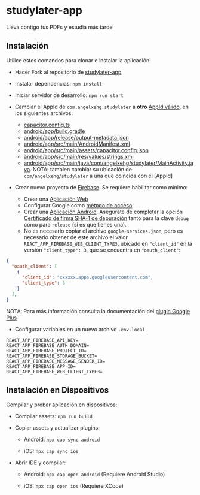 # studylater-app

Lleva contigo tus PDFs y estudia más tarde

## Instalación

Utilice estos comandos para clonar e instalar la aplicación:

- Hacer Fork al repositorio de [studylater-app](https://github.com/angelxehg/studylater-app)

- Instalar dependencias: `npm install`

- Iniciar servidor de desarrollo: `npm run start`

- Cambiar el AppId de `com.angelxehg.studylater` a **otro** [AppId válido](https://developer.android.com/studio/build/application-id), en los siguientes archivos:

  - [capacitor.config.ts](./capacitor.config.ts)
  - [android/app/build.gradle](./android/app/build.gradle)
  - [android/app/release/output-metadata.json](./android/app/release/output-metadata.json)
  - [android/app/src/main/AndroidManifest.xml](./android/app/src/main/AndroidManifest.xml)
  - [android/app/src/main/assets/capacitor.config.json](./android/app/src/main/assets/capacitor.config.json)
  - [android/app/src/main/res/values/strings.xml](./capacitor.config.ts)
  - [android/app/src/main/java/com/angelxehg/studylater/MainActivity.java](./android/app/src/main/java/com/angelxehg/studylater/MainActivity.java). NOTA: tambien cambiar su ubicación de `com/angelxehg/studylater` a una que coincida con el [AppId]

- Crear nuevo proyecto de [Firebase](https://console.firebase.google.com/). Se requiere habilitar como minimo:

  - Crear una [Aplicación Web](https://firebase.google.com/docs/web/setup#register-app)
  - Configurar Google como [método de acceso](https://firebase.google.com/docs/auth/web/google-signin#before_you_begin)
  - Crear una [Aplicación Android](https://developers.google.com/mobile/add?platform=android&cntapi=signin). Asegurate de completar la opción [Certificado de firma SHA-1 de depuración](https://developers.google.com/drive/android/auth) tanto para la clave `debug` como para `release` (si es que tienes una).
  - No es necesario copiar el archivo `google-services.json`, pero es necesario obtener de este archivo el valor `REACT_APP_FIREBASE_WEB_CLIENT_TYPE3`, ubicado en `"client_id"` en la versión `"client_type": 3`, que se encuentra en `"oauth_client"`:

```json
{
  "oauth_client": [
    {
      "client_id": "xxxxxx.apps.googleusercontent.com",
      "client_type": 3
    }
  ],
}
```
  
NOTA: Para más información consulta la documentación del [plugin Google Plus](https://github.com/EddyVerbruggen/cordova-plugin-googleplus#android)

- Configurar variables en un nuevo archivo `.env.local`

```env
REACT_APP_FIREBASE_API_KEY=
REACT_APP_FIREBASE_AUTH_DOMAIN=
REACT_APP_FIREBASE_PROJECT_ID=
REACT_APP_FIREBASE_STORAGE_BUCKET=
REACT_APP_FIREBASE_MESSAGE_SENDER_ID=
REACT_APP_FIREBASE_APP_ID=
REACT_APP_FIREBASE_WEB_CLIENT_TYPE3=
```

## Instalación en Dispositivos

Compilar y probar aplicación en dispositivos:

- Compilar assets: `npm run build`

- Copiar assets y actualizar plugins:

  - Android: `npx cap sync android`

  - iOS: `npx cap sync ios`

- Abrir IDE y compilar:

  - Android: `npx cap open android` (Requiere Android Studio)

  - iOS: `npx cap open ios` (Requiere XCode)

